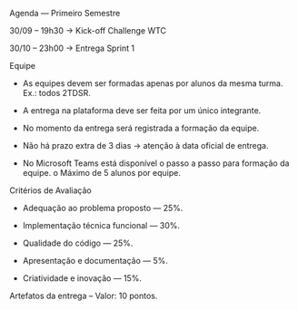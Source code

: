 Agenda — Primeiro Semestre

30/09 – 19h30 → Kick-off Challenge WTC

30/10 – 23h00 → Entrega Sprint 1

Equipe

- As equipes devem ser formadas apenas por alunos da mesma turma. Ex.: todos 2TDSR.

- A entrega na plataforma deve ser feita por um único integrante.

- No momento da entrega será registrada a formação da equipe.

- Não há prazo extra de 3 dias → atenção à data oficial de entrega.

- No Microsoft Teams está disponível o passo a passo para formação da equipe. o Máximo de 5 alunos por equipe.

 

Critérios de Avaliação

- Adequação ao problema proposto — 25%.

- Implementação técnica funcional — 30%.

- Qualidade do código — 25%.

- Apresentação e documentação — 5%.

- Criatividade e inovação — 15%.

Artefatos da entrega – Valor: 10 pontos.